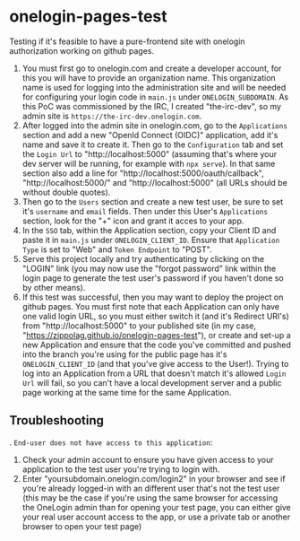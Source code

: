 # onelogin-pages-test
Testing if it's feasible to have a pure-frontend site with onelogin authorization working on github pages.

1. You must first go to onelogin.com and create a developer account, for this you will have to provide an organization name. This organization name is used for logging into the administration site and will be needed for configuring your login code in `main.js` under `ONELOGIN_SUBDOMAIN`. As this PoC was commissioned by the IRC, I created "the-irc-dev", so my admin site is `https://the-irc-dev.onelogin.com`.
2. After logged into the admin site in onelogin.com, go to the `Applications` section and add a new "OpenId Connect (OIDC)" application, add it's name and save it to create it. Then go to the `Configuration` tab and set the `Login Url` to "http://localhost:5000" (assuming that's where your dev server will be running, for example with `npx serve`). In that same section also add a line for "http://localhost:5000/oauth/callback", "http://localhost:5000/" and "http://localhost:5000" (all URLs should be without double quotes).
3. Then go to the `Users` section and create a new test user, be sure to set it's `username` and `email` fields. Then under this User's `Applications` section, look for the "+" icon and grant it acces to your app.
4. In the `SSO` tab, within the Application section, copy your Client ID and paste it in `main.js` under `ONELOGIN_CLIENT_ID`. Ensure that `Application Type` is set to "Web" and `Token Endpoint` to "POST".
5. Serve this project locally and try authenticating by clicking on the "LOGIN" link (you may now use the "forgot password" link within the login page to generate the test user's password if you haven't done so by other means).
6. If this test was successful, then you may want to deploy the project on github pages. You must first note that each Application can only have one valid login URL, so you must either switch it (and it's Redirect URI's) from "http://localhost:5000" to your published site (in my case, "https://zippolag.github.io/onelogin-pages-test"), or create and set-up a new Application and ensure that the code you've committed and pushed into the branch you're using for the public page has it's `ONELOGIN_CLIENT_ID` (and that you've give access to the User!). Trying to log into an Application from a URL that doesn't match it's allowed `Login Url` will fail, so you can't have a local development server and a public page working at the same time for the same Application.

## Troubleshooting
. `End-user does not have access to this application`:

1. Check your admin account to ensure you have given access to your application to the test user you're trying to login with.
2. Enter "yoursubdomain.onelogin.com/login2" in your browser and see if you're already logged-in with an different user that's not the test user (this may be the case if you're using the same browser for accessing the OneLogin admin than for opening your test page, you can either give your real user account access to the app, or use a private tab or another browser to open your test page)
